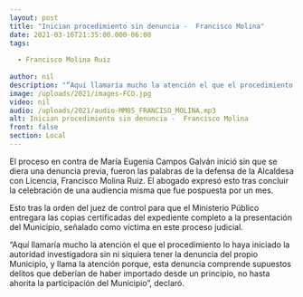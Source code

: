 ```yaml
---
layout: post
title: "Inician procedimiento sin denuncia -  Francisco Molina"
date: 2021-03-16T21:35:00.000-06:00
tags:
  
  - Francisco Molina Ruiz
  
author: nil
description: "“Aquí llamaría mucho la atención el que el procedimiento lo haya iniciado la autoridad investigadora sin ni siquiera tener la denuncia del propio Municipio, y llama la atención porque señaló el abogado."
image: /uploads/2021/images-FCO.jpg
video: nil
audio: /uploads/2021/audio-MM05_FRANCISO_MOLINA.mp3
alt: Inician procedimiento sin denuncia -  Francisco Molina
front: false
section: Local
---
```


El proceso en contra de María Eugenia Campos Galván inició sin que se diera una denuncia previa, fueron las palabras de la defensa de la Alcaldesa con Licencia, Francisco Molina Ruiz. El abogado expresó esto tras concluir la celebración de una audiencia misma que fue pospuesta por un mes. 

Esto tras la orden del juez de control para que el Ministerio Público entregara las copias certificadas del expediente completo a la presentación del Municipio, señalado como víctima en este proceso judicial.

“Aquí llamaría mucho la atención el que el procedimiento lo haya iniciado la autoridad investigadora sin ni siquiera tener la denuncia del propio Municipio, y llama la atención porque, esta denuncia comprende supuestos delitos que deberían de haber importado desde un principio, no hasta ahorita la participación del Municipio”, declaró.